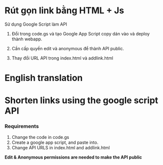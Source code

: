 # Rút gọn link bằng HTML + Js

Sử dụng Google Script làm API
1. Đổi <IDsheet> trong code.gs và tạo Google App Script copy dán vào và deploy thành webapp.

2. Cần cấp quyền edit và anonymous để thành API public.
  
3. Thay đổi URL API trong index.html và addlink.html



# English translation 

# Shorten links using the google script API

### Requirements

1. Change the code in code.gs
2. Create a google app script, and paste into. 
3. Change API URLS in index.html and addlink.html

<b>Edit & Anonymous permissions are needed to make the API public</b>